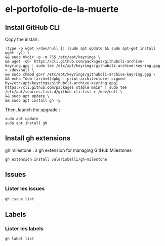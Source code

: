 # el-portofolio-de-la-muerte

## Install GitHub CLI

Copy the install :

```
(type -p wget >/dev/null || (sudo apt update && sudo apt-get install wget -y)) \
&& sudo mkdir -p -m 755 /etc/apt/keyrings \
&& wget -qO- https://cli.github.com/packages/githubcli-archive-keyring.gpg | sudo tee /etc/apt/keyrings/githubcli-archive-keyring.gpg > /dev/null \
&& sudo chmod go+r /etc/apt/keyrings/githubcli-archive-keyring.gpg \
&& echo "deb [arch=$(dpkg --print-architecture) signed-by=/etc/apt/keyrings/githubcli-archive-keyring.gpg] https://cli.github.com/packages stable main" | sudo tee /etc/apt/sources.list.d/github-cli.list > /dev/null \
&& sudo apt update \
&& sudo apt install gh -y
```

Then, launch the upgrade :

```
sudo apt update
sudo apt install gh
```

## Install gh extensions

gh milestone : a gh extension for managing GitHub Milestones

```
gh extension install valeriobelli/gh-milestone
```

## Issues

### Lister les issues 
```bash
gh issue list
```

## Labels

### Lister les labels
```bash
gh label list
```
